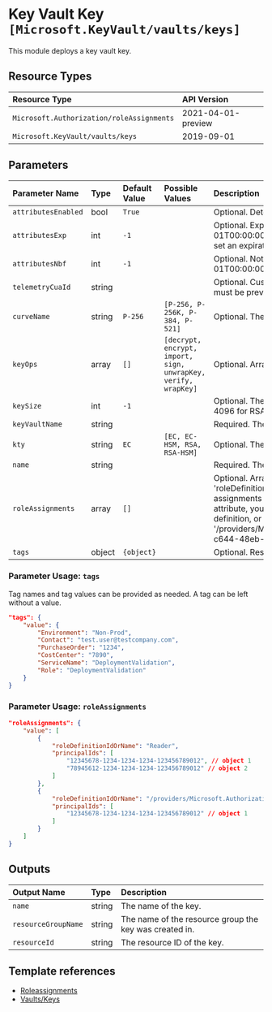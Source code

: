 # Key Vault Key `[Microsoft.KeyVault/vaults/keys]`

This module deploys a key vault key.

## Resource Types

| Resource Type | API Version |
| :-- | :-- |
| `Microsoft.Authorization/roleAssignments` | 2021-04-01-preview |
| `Microsoft.KeyVault/vaults/keys` | 2019-09-01 |

## Parameters

| Parameter Name | Type | Default Value | Possible Values | Description |
| :-- | :-- | :-- | :-- | :-- |
| `attributesEnabled` | bool | `True` |  | Optional. Determines whether the object is enabled. |
| `attributesExp` | int | `-1` |  | Optional. Expiry date in seconds since 1970-01-01T00:00:00Z. For security reasons, it is recommended to set an expiration date whenever possible. |
| `attributesNbf` | int | `-1` |  | Optional. Not before date in seconds since 1970-01-01T00:00:00Z. |
| `telemetryCuaId` | string |  |  | Optional. Customer Usage Attribution ID (GUID). This GUID must be previously registered |
| `curveName` | string | `P-256` | `[P-256, P-256K, P-384, P-521]` | Optional. The elliptic curve name. |
| `keyOps` | array | `[]` | `[decrypt, encrypt, import, sign, unwrapKey, verify, wrapKey]` | Optional. Array of JsonWebKeyOperation |
| `keySize` | int | `-1` |  | Optional. The key size in bits. For example: 2048, 3072, or 4096 for RSA. |
| `keyVaultName` | string |  |  | Required. The name of the key vault |
| `kty` | string | `EC` | `[EC, EC-HSM, RSA, RSA-HSM]` | Optional. The type of the key. |
| `name` | string |  |  | Required. The name of the key |
| `roleAssignments` | array | `[]` |  | Optional. Array of role assignment objects that contain the 'roleDefinitionIdOrName' and 'principalId' to define RBAC role assignments on this resource. In the roleDefinitionIdOrName attribute, you can provide either the display name of the role definition, or its fully qualified ID in the following format: '/providers/Microsoft.Authorization/roleDefinitions/c2f4ef07-c644-48eb-af81-4b1b4947fb11' |
| `tags` | object | `{object}` |  | Optional. Resource tags. |

### Parameter Usage: `tags`

Tag names and tag values can be provided as needed. A tag can be left without a value.

```json
"tags": {
    "value": {
        "Environment": "Non-Prod",
        "Contact": "test.user@testcompany.com",
        "PurchaseOrder": "1234",
        "CostCenter": "7890",
        "ServiceName": "DeploymentValidation",
        "Role": "DeploymentValidation"
    }
}
```

### Parameter Usage: `roleAssignments`

```json
"roleAssignments": {
    "value": [
        {
            "roleDefinitionIdOrName": "Reader",
            "principalIds": [
                "12345678-1234-1234-1234-123456789012", // object 1
                "78945612-1234-1234-1234-123456789012" // object 2
            ]
        },
        {
            "roleDefinitionIdOrName": "/providers/Microsoft.Authorization/roleDefinitions/c2f4ef07-c644-48eb-af81-4b1b4947fb11",
            "principalIds": [
                "12345678-1234-1234-1234-123456789012" // object 1
            ]
        }
    ]
}
```

## Outputs

| Output Name | Type | Description |
| :-- | :-- | :-- |
| `name` | string | The name of the key. |
| `resourceGroupName` | string | The name of the resource group the key was created in. |
| `resourceId` | string | The resource ID of the key. |

## Template references

- [Roleassignments](https://docs.microsoft.com/en-us/azure/templates/Microsoft.Authorization/roleAssignments)
- [Vaults/Keys](https://docs.microsoft.com/en-us/azure/templates/Microsoft.KeyVault/2019-09-01/vaults/keys)
